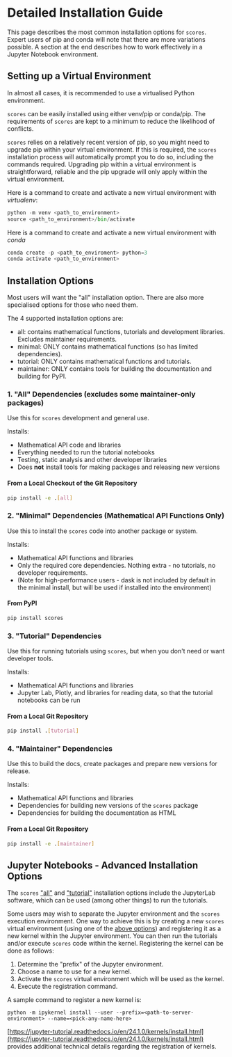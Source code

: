 # Detailed Installation Guide

This page describes the most common installation options for `scores`. Expert users of pip and conda will note that there are more variations possible. A section at the end describes how to work effectively in a Jupyter Notebook environment.

## Setting up a Virtual Environment

In almost all cases, it is recommended to use a virtualised Python environment. 

`scores` can be easily installed using either venv/pip or conda/pip. The requirements of `scores` are kept to a minimum to reduce the likelihood of conflicts. 

`scores` relies on a relatively recent version of pip, so you might need to upgrade pip within your virtual environment. If this is required, the `scores` installation process will automatically prompt you to do so, including the commands required. Upgrading pip within a virtual environment is straightforward, reliable and the pip upgrade will only apply within the virtual environment.

Here is a command to create and activate a new virtual environment with *virtualenv*:

```py
python -m venv <path_to_environment>
source <path_to_environment>/bin/activate
```

Here is a command to create and activate a new virtual environment with *conda*
```py
conda create -p <path_to_enviroment> python=3
conda activate <path_to_environment>

```

## Installation Options

Most users will want the "all" installation option. There are also more specialised options for those who need them.  

The 4 supported installation options are:

- all: contains mathematical functions, tutorials and development libraries. Excludes maintainer requirements.
- minimal: ONLY contains mathematical functions (so has limited dependencies).
- tutorial: ONLY contains mathematical functions and tutorials.
- maintainer: ONLY contains tools for building the documentation and building for PyPI.

### 1. "All" Dependencies (excludes some maintainer-only packages)

Use this for `scores` development and general use.

Installs:
* Mathematical API code and libraries
* Everything needed to run the tutorial notebooks
* Testing, static analysis and other developer libraries
* Does **not** install tools for making packages and releasing new versions

#### From a Local Checkout of the Git Repository

```bash
pip install -e .[all]
```

### 2. "Minimal" Dependencies (Mathematical API Functions Only)
Use this to install the `scores` code into another package or system.

Installs:
* Mathematical API functions and libraries
* Only the required core dependencies. Nothing extra - no tutorials, no developer requirements.
* (Note for high-performance users - dask is not included by default in the minimal install, but will be used if installed into the environment)

#### From PyPI

```bash
pip install scores
```

### 3. "Tutorial" Dependencies
Use this for running tutorials using `scores`, but when you don't need or want developer tools.

Installs:
* Mathematical API functions and libraries
* Jupyter Lab, Plotly, and libraries for reading data, so that the tutorial notebooks can be run

#### From a Local Git Repository

```bash
pip install .[tutorial]
```

### 4. "Maintainer" Dependencies
Use this to build the docs, create packages and prepare new versions for release.

Installs:
* Mathematical API functions and libraries
* Dependencies for building new versions of the `scores` package
* Dependencies for building the documentation as HTML

#### From a Local Git Repository

```bash
pip install -e .[maintainer]
```

## Jupyter Notebooks - Advanced Installation Options

The `scores` ["all"](#all-dependencies-excludes-some-maintainer-only-packages) and ["tutorial"](#tutorial-dependencies) installation options include the JupyterLab software, which can be used (among other things) to run the tutorials. 

Some users may wish to separate the Jupyter environment and the `scores` execution environment. One way to achieve this is by creating a new `scores` virtual environment (using one of the [above options](#setting-up-a-virtual-environment)) and registering it as a new kernel within the Jupyter environment. You can then run the tutorials and/or execute `scores` code within the kernel. Registering the kernel can be done as follows:

1. Determine the "prefix" of the Jupyter environment. 
2. Choose a name to use for a new kernel.
3. Activate the `scores` virtual environment which will be used as the kernel.
4. Execute the registration command.

A sample command to register a new kernel is:

`python -m ipykernel install --user --prefix=<path-to-server-environment> --name=<pick-any-name-here>`

[https://jupyter-tutorial.readthedocs.io/en/24.1.0/kernels/install.html](https://jupyter-tutorial.readthedocs.io/en/24.1.0/kernels/install.html) provides additional technical details regarding the registration of kernels.

